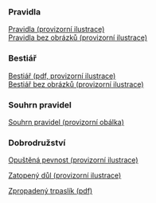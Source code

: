 ### Pra&shy;vid&shy;la

<p>
<a href="/pravidla/DrDk6-pravidla.pdf" target="_blank">Pra&shy;vid&shy;la (provizorní ilustrace)</a>
<br>
<a href="/pravidla/DrDk6-pravidla-bez-obrazku.pdf" target="_blank">Pra&shy;vid&shy;la bez ob&shy;ráz&shy;ků (provizorní ilustrace)</a>
</p>

### Be&shy;sti&shy;ář

<p>
<a href="/pravidla/DrDk6-bestiar.pdf" target="_blank">Be&shy;sti&shy;ář (pdf, provizorní ilustrace)</a>
<br>
<a href="/pravidla/DrDk6-bestiar-bez-obrazku.pdf" target="_blank">Be&shy;sti&shy;ář bez ob&shy;ráz&shy;ků (provizorní ilustrace)</a>
</p>

### Sou&shy;hrn pra&shy;vi&shy;del

<p>
<a href="/pravidla/DrDk6-souhrn-pravidel.pdf" target="_blank">Sou&shy;hrn pra&shy;vi&shy;del (provizorní obálka)</a>
</p>

<!---
### De&shy;ní&shy;ky

<p><a href="/deniky/Deniky.Gamecon.2022.pdf" target="_blank">De&shy;ní&shy;ky z Ga&shy;me&shy;co&shy;nu 2022 (pdf)</a></p>
<p><a href="/deniky/Deniky.Gamecon.2023.pdf" target="_blank">De&shy;ní&shy;ky z Ga&shy;me&shy;co&shy;nu 2023 (pdf)</a></p>
-->

### Dob&shy;ro&shy;druž&shy;ství

<p>
<a href="/dobrodruzstvi/OpustenaPevnost.pdf" target="_blank">O&shy;puš&shy;tě&shy;ná pev&shy;nost (provizorní ilustrace)</a>
</p>

<p>
<a href="/dobrodruzstvi/ZatopenyDul.pdf" target="_blank">Za&shy;to&shy;pe&shy;ný důl (provizorní ilustrace)</a>
</p>

<p>
<a href="/dobrodruzstvi/DrDk6-Zpropadeny-trpaslik.pdf" target="_blank">Zpro&shy;pa&shy;de&shy;ný tr&shy;pas&shy;lík (pdf)</a>
</p>
<!---
<br>
<a href="/dobrodruzstvi/ZpropadenyTrpaslik-no-images.pdf" target="_blank">Zpro&shy;pa&shy;de&shy;ný tr&shy;pas&shy;lík bez ob&shy;ráz&shy;ků (pdf)</a>
-->

<!---
<p>
<a href="/dobrodruzstvi/ProkletyOstrov.pdf" target="_blank">Pro&shy;kle&shy;tý os&shy;trov (pdf)</a>
-->
<!---
<br>
<a href="/dobrodruzstvi/ProkletyOstrov-no-images.pdf" target="_blank">Pro&shy;kle&shy;tý os&shy;trov bez ob&shy;ráz&shy;ků (pdf)</a>
-->
<!---
</p>
-->